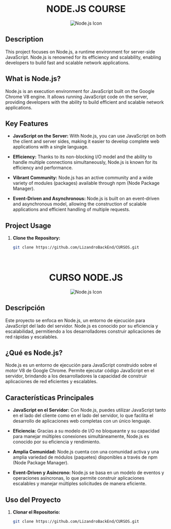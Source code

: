  <h1 align="center">NODE.JS COURSE</h1>

<p align="center">
  <img src="https://www.vectorlogo.zone/logos/nodejs/nodejs-icon.svg" alt="Node.js Icon">
</p>

## Description

This project focuses on Node.js, a runtime environment for server-side JavaScript. Node.js is renowned for its efficiency and scalability, enabling developers to build fast and scalable network applications.

## What is Node.js?

Node.js is an execution environment for JavaScript built on the Google Chrome V8 engine. It allows running JavaScript code on the server, providing developers with the ability to build efficient and scalable network applications.

## Key Features

- **JavaScript on the Server:** With Node.js, you can use JavaScript on both the client and server sides, making it easier to develop complete web applications with a single language.

- **Efficiency:** Thanks to its non-blocking I/O model and the ability to handle multiple connections simultaneously, Node.js is known for its efficiency and performance.

- **Vibrant Community:** Node.js has an active community and a wide variety of modules (packages) available through npm (Node Package Manager).

- **Event-Driven and Asynchronous:** Node.js is built on an event-driven and asynchronous model, allowing the construction of scalable applications and efficient handling of multiple requests.

## Project Usage

1. **Clone the Repository:**
   ```bash
   git clone https://github.com/LizandroBackEnd/CURSOS.git 
    
    

 <h1 align="center">CURSO NODE.JS</h1>

<p align="center">
  <img src="https://www.vectorlogo.zone/logos/nodejs/nodejs-icon.svg" alt="Node.js Icon">
</p>

## Descripción

Este proyecto se enfoca en Node.js, un entorno de ejecución para JavaScript del lado del servidor. Node.js es conocido por su eficiencia y escalabilidad, permitiendo a los desarrolladores construir aplicaciones de red rápidas y escalables.

## ¿Qué es Node.js?

Node.js es un entorno de ejecución para JavaScript construido sobre el motor V8 de Google Chrome. Permite ejecutar código JavaScript en el servidor, brindando a los desarrolladores la capacidad de construir aplicaciones de red eficientes y escalables.

## Características Principales

- **JavaScript en el Servidor:** Con Node.js, puedes utilizar JavaScript tanto en el lado del cliente como en el lado del servidor, lo que facilita el desarrollo de aplicaciones web completas con un único lenguaje.

- **Eficiencia:** Gracias a su modelo de I/O no bloqueante y su capacidad para manejar múltiples conexiones simultáneamente, Node.js es conocido por su eficiencia y rendimiento.

- **Amplia Comunidad:** Node.js cuenta con una comunidad activa y una amplia variedad de módulos (paquetes) disponibles a través de npm (Node Package Manager).

- **Event-Driven y Asíncrono:** Node.js se basa en un modelo de eventos y operaciones asíncronas, lo que permite construir aplicaciones escalables y manejar múltiples solicitudes de manera eficiente.

## Uso del Proyecto

1. **Clonar el Repositorio:**
   ```bash
   git clone https://github.com/LizandroBackEnd/CURSOS.git
